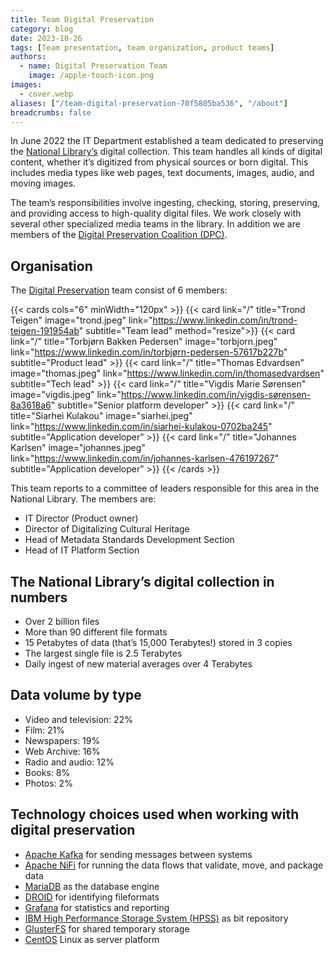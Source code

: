 ```yaml
---
title: Team Digital Preservation
category: blog
date: 2023-10-26
tags: [Team presentation, team organization, product teams]
authors: 
  - name: Digital Preservation Team
    image: /apple-touch-icon.png
images: 
  - cover.webp
aliases: ["/team-digital-preservation-70f5805ba536", "/about"]
breadcrumbs: false
---
```


In June 2022 the IT Department established a team dedicated to preserving the [National Library’s](https://nb.no/ "National Library of Norway homepage") digital collection.
This team handles all kinds of digital content, whether it’s digitized from physical sources or born digital.
This includes media types like web pages, text documents, images, audio, and moving images.

The team’s responsibilities involve ingesting, checking, storing, preserving, and providing access to high-quality digital files.
We work closely with several other specialized media teams in the library.
In addition we are members of the [Digital Preservation Coalition (DPC)](https://www.dpconline.org/ "Digital Preservation Coalition homepage").

## Organisation
The [Digital Preservation](https://www.nb.no/en/digital-preservation "Short page about Digital Preservation at NLN") team consist of 6 members:

{{< cards cols="6" minWidth="120px" >}}
  {{< card link="/" title="Trond Teigen" image="trond.jpeg" link="https://www.linkedin.com/in/trond-teigen-191954ab" subtitle="Team lead" method="resize">}}
  {{< card link="/" title="Torbjørn Bakken Pedersen" image="torbjorn.jpeg" link="https://www.linkedin.com/in/torbjørn-pedersen-57617b227b" subtitle="Product lead" >}}
  {{< card link="/" title="Thomas Edvardsen" image="thomas.jpeg" link="https://www.linkedin.com/in/thomasedvardsen" subtitle="Tech lead" >}}
  {{< card link="/" title="Vigdis Marie Sørensen" image="vigdis.jpeg" link="https://www.linkedin.com/in/vigdis-sørensen-8a3618a6" subtitle="Senior platform developer" >}}
  {{< card link="/" title="Siarhei Kulakou" image="siarhei.jpeg" link="https://www.linkedin.com/in/siarhei-kulakou-0702ba245" subtitle="Application developer" >}}
  {{< card link="/" title="Johannes Karlsen" image="johannes.jpeg" link="https://www.linkedin.com/in/johannes-karlsen-476197267" subtitle="Application developer" >}}
{{< /cards >}}

This team reports to a committee of leaders responsible for this area in the National Library. The members are:
- IT Director (Product owner)
- Director of Digitalizing Cultural Heritage
- Head of Metadata Standards Development Section
- Head of IT Platform Section

## The National Library’s digital collection in numbers
- Over 2 billion files
- More than 90 different file formats
- 15 Petabytes of data (that’s 15,000 Terabytes!) stored in 3 copies
- The largest single file is 2.5 Terabytes
- Daily ingest of new material averages over 4 Terabytes

## Data volume by type
- Video and television: 22%
- Film: 21%
- Newspapers: 19%
- Web Archive: 16%
- Radio and audio: 12%
- Books: 8%
- Photos: 2%

## Technology choices used when working with digital preservation
- [Apache Kafka](https://kafka.apache.org "Apache Kafka's homepage") for sending messages between systems
- [Apache NiFi](https://nifi.apache.org "Apache NiFi's homepage") for running the data flows that validate, move, and package data
- [MariaDB](https://mariadb.org "MariaDB's homepage") as the database engine
- [DROID](https://digital-preservation.github.io/droid "DROID's homepage") for identifying fileformats
- [Grafana](https://grafana.com "Grafana's homepage") for statistics and reporting
- [IBM High Performance Storage System (HPSS)](https://www.hpss-collaboration.org "HPSS's homepage") as bit repository
- [GlusterFS](https://www.gluster.org "GlusterFS's homepage") for shared temporary storage
- [CentOS](https://www.centos.org "CentOS's homepage") Linux as server platform
